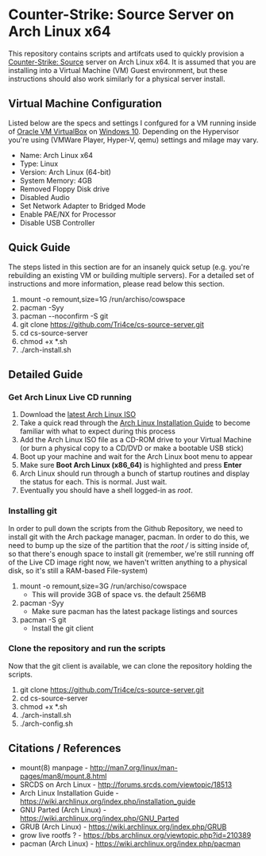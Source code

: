 # Counter-Strike: Source Server on Arch Linux x64

This repository contains scripts and artifcats used to quickly provision a [Counter-Strike: Source](http://store.steampowered.com/app/240/) server on Arch Linux x64.
It is assumed that you are installing into a Virtual Machine (VM) Guest environment, but these instructions should also work similarly for a physical server install.


## Virtual Machine Configuration
Listed below are the specs and settings I confgured for a VM running inside of [Oracle VM VirtualBox](https://www.virtualbox.org/) on [Windows 10](https://www.microsoft.com/en-us/windows/).
Depending on the Hypervisor you're using (VMWare Player, Hyper-V, qemu) settings and milage may vary.

* Name: Arch Linux x64
* Type: Linux
* Version: Arch Linux (64-bit)
* System Memory: 4GB
* Removed Floppy Disk drive
* Disabled Audio
* Set Network Adapter to Bridged Mode
* Enable PAE/NX for Processor
* Disable USB Controller


## Quick Guide
The steps listed in this section are for an insanely quick setup (e.g. you're rebuilding an existing VM or building multiple servers).
For a detailed set of instructions and more information, please read below this section.

1. mount -o remount,size=1G /run/archiso/cowspace
2. pacman -Syy
3. pacman --noconfirm -S git
4. git clone https://github.com/Tri4ce/cs-source-server.git
5. cd cs-source-server
6. chmod +x *.sh
7. ./arch-install.sh


## Detailed Guide



### Get Arch Linux Live CD running

1. Download the [latest Arch Linux ISO](https://www.archlinux.org/download/)
2. Take a quick read through the [Arch Linux Installation Guide](https://wiki.archlinux.org/index.php/installation_guide) to become familiar with what to expect during this process
3. Add the Arch Linux ISO file as a CD-ROM drive to your Virtual Machine (or burn a physical copy to a CD/DVD or make a bootable USB stick)
4. Boot up your machine and wait for the Arch Linux boot menu to appear
5. Make sure **Boot Arch Linux (x86_64)** is highlighted and press **Enter**
6. Arch Linux should run through a bunch of startup routines and display the status for each. This is normal. Just wait.
7. Eventually you should have a shell logged-in as _root_.

### Installing git
In order to pull down the scripts from the Github Repository, we need to install git with the Arch package manager, pacman.
In order to do this, we need to bump up the size of the partition that the _root /_ is sitting inside of, so that there's enough space to install git 
(remember, we're still running off of the Live CD image right now, we haven't written anything to a physical disk, so it's still a RAM-based File-system)

1. mount -o remount,size=3G /run/archiso/cowspace
    * This will provide 3GB of space vs. the default 256MB
2. pacman -Syy
    * Make sure pacman has the latest package listings and sources
3. pacman -S git
    * Install the git client

### Clone the repository and run the scripts
Now that the git client is available, we can clone the repository holding the scripts.

1. git clone https://github.com/Tri4ce/cs-source-server.git
2. cd cs-source-server
3. chmod +x *.sh
4. ./arch-install.sh
5. ./arch-config.sh


## Citations / References

* mount(8) manpage - http://man7.org/linux/man-pages/man8/mount.8.html
* SRCDS on Arch Linux - http://forums.srcds.com/viewtopic/18513
* Arch Linux Installation Guide - https://wiki.archlinux.org/index.php/installation_guide
* GNU Parted (Arch Linux) - https://wiki.archlinux.org/index.php/GNU_Parted
* GRUB (Arch Linux) - https://wiki.archlinux.org/index.php/GRUB
* grow live rootfs ? - https://bbs.archlinux.org/viewtopic.php?id=210389
* pacman (Arch Linux) - https://wiki.archlinux.org/index.php/pacman
